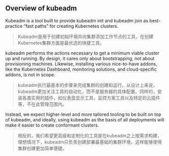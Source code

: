 ## Overview of kubeadm

Kubeadm is a tool built to provide kubeadm init and kubeadm join as best-practice “fast paths” for creating Kubernetes clusters.

> Kubeadm是用于创建初始环境并向集群添加工作节点的工具，在创建Kubernetes集群方面是最优选的快捷工具。

kubeadm performs the actions necessary to get a minimum viable cluster up and running. By design, it cares only about bootstrapping, not about provisioning machines. Likewise, installing various nice-to-have addons, like the Kubernetes Dashboard, monitoring solutions, and cloud-specific addons, is not in scope.

> kubeadm执行最基本的步骤来完成集群的创建和运行。从设计上来说，kubeadm更加关注工具的自动化，而不是服务器的具体配置。同样的，安装各类实用的插件，如仪表盘显示工具，监控方案工具以及特定的云插件等，不在此管理范围内。

Instead, we expect higher-level and more tailored tooling to be built on top of kubeadm, and ideally, using kubeadm as the basis of all deployments will make it easier to create conformant clusters.

> 相反的，我们希望更高级和定制化的工具是在kubeadm之上按需求构建，理想情况下，kubeadm只负责创建部署最基础的集群环境，这样能够使得集群创建更加简单便捷。


